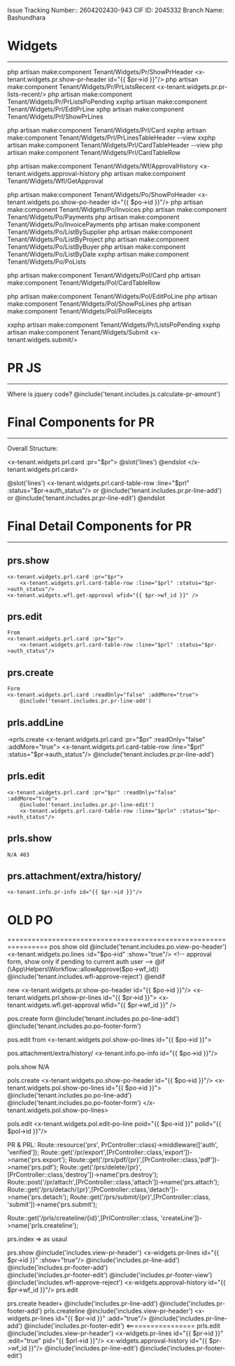 
Issue Tracking Number::	2604202430-943
 CIF ID:	2045332
 Branch Name:	Bashundhara

# Widgets
-------------------------------------
php artisan make:component Tenant/Widgets/Pr/ShowPrHeader	<x-tenant.widgets.pr.show-pr-header id="{{ $pr->id }}"/>
php artisan make:component Tenant/Widgets/Pr/PrListsRecent		<x-tenant.widgets.pr.pr-lists-recent/>
php artisan make:component Tenant/Widgets/Pr/PrListsPoPending
xxphp artisan make:component Tenant/Widgets/Prl/EditPrLine
xphp artisan make:component Tenant/Widgets/Prl/ShowPrLines

php artisan make:component Tenant/Widgets/Prl/Card
xxphp artisan make:component Tenant/Widgets/Prl/PrLinesTableHeader --view
xxphp artisan make:component Tenant/Widgets/Prl/CardTableHeader --view
php artisan make:component Tenant/Widgets/Prl/CardTableRow


php artisan make:component Tenant/Widgets/Wf/ApprovalHistory	<x-tenant.widgets.approval-history
php artisan make:component Tenant/Widgets/Wfl/GetApproval

php artisan make:component Tenant/Widgets/Po/ShowPoHeader	<x-tenant.widgets.po.show-po-header id="{{ $po->id }}"/>
php artisan make:component Tenant/Widgets/Po/Invoices
php artisan make:component Tenant/Widgets/Po/Payments
php artisan make:component Tenant/Widgets/Po/InvoicePayments
php artisan make:component Tenant/Widgets/Po/ListBySupplier
php artisan make:component Tenant/Widgets/Po/ListByProject
php artisan make:component Tenant/Widgets/Po/ListByBuyer
php artisan make:component Tenant/Widgets/Po/ListByDate 
xxphp artisan make:component Tenant/Widgets/Po/PoLists

php artisan make:component Tenant/Widgets/Pol/Card
php artisan make:component Tenant/Widgets/Pol/CardTableRow


php artisan make:component Tenant/Widgets/Pol/EditPoLine
php artisan make:component Tenant/Widgets/Pol/ShowPoLines
php artisan make:component Tenant/Widgets/Pol/PolReceipts


xxphp artisan make:component Tenant/Widgets/Pr/ListsPoPending
xxphp artisan make:component Tenant/Widgets/Submit 	<x-tenant.widgets.submit/>


# PR JS 
--------------------------------------------------------------------
Where is jquery code? @include('tenant.includes.js.calculate-pr-amount')

# Final Components for PR
-------------------------- ------------------------------------------
Overall Structure:

<x-tenant.widgets.prl.card :pr="$pr">
	@slot('lines')
	@endslot
</x-tenant.widgets.prl.card>


@slot('lines')
	<x-tenant.widgets.prl.card-table-row :line="$prl" :status="$pr->auth_status"/>
	or
	@include('tenant.includes.pr.pr-line-add')
	or
	@include('tenant.includes.pr.pr-line-edit')
@endslot

#  Final Detail Components for PR
-------------------------- ------------------------------------------
## prs.show
	<x-tenant.widgets.prl.card :pr="$pr">
		<x-tenant.widgets.prl.card-table-row :line="$prl" :status="$pr->auth_status"/>
	<x-tenant.widgets.wfl.get-approval wfid="{{ $pr->wf_id }}" />

## prs.edit
	From
	<x-tenant.widgets.prl.card :pr="$pr">
		<x-tenant.widgets.prl.card-table-row :line="$prl" :status="$pr->auth_status"/>

## prs.create
	Form
	<x-tenant.widgets.prl.card :readOnly="false" :addMore="true">
		@include('tenant.includes.pr.pr-line-add')
	
## prls.addLine
->prls.create
	<x-tenant.widgets.prl.card :pr="$pr" :readOnly="false" :addMore="true">
		<x-tenant.widgets.prl.card-table-row :line="$prl" :status="$pr->auth_status"/>
		@include('tenant.includes.pr.pr-line-add')

## prls.edit
	<x-tenant.widgets.prl.card :pr="$pr" :readOnly="false" :addMore="true">
		@include('tenant.includes.pr.pr-line-edit')
		<x-tenant.widgets.prl.card-table-row :line="$prln" :status="$pr->auth_status"/>

## prls.show
	N/A 403

## prs.attachment/extra/history/
	<x-tenant.info.pr-info id="{{ $pr->id }}"/>

#  OLD PO 
================================================================
pos.show
old
	@include('tenant.includes.po.view-po-header')
	<x-tenant.widgets.po.lines :id="$po->id" :show="true"/>
	<!-- approval form, show only if pending to current auth user -->
	@if (\App\Helpers\Workflow::allowApprove($po->wf_id))
		@include('tenant.includes.wfl-approve-reject')
	@endif 

new
	<x-tenant.widgets.pr.show-po-header id="{{ $po->id }}"/>
	<x-tenant.widgets.prl.show-pr-lines id="{{ $pr->id }}">
	<x-tenant.widgets.wfl.get-approval wfid="{{ $pr->wf_id }}" />

pos.create
	form
	@include('tenant.includes.po.po-line-add')
	@include('tenant.includes.po.po-footer-form')

pos.edit
	from
	<x-tenant.widgets.pol.show-po-lines id="{{ $po->id }}">

pos.attachment/extra/history/
	<x-tenant.info.po-info id="{{ $po->id }}"/>
	
pols.show
N/A

pols.create
	<x-tenant.widgets.po.show-po-header id="{{ $po->id }}"/>
	<x-tenant.widgets.pol.show-po-lines id="{{ $po->id }}">
		@include('tenant.includes.po.po-line-add')
		@include('tenant.includes.po.po-footer-form')
	</x-tenant.widgets.pol.show-po-lines>

pols.edit
	<x-tenant.widgets.pol.edit-po-line poid="{{ $po->id }}" polid="{{ $pol->id }}"/>


PR & PRL:
 Route::resource('prs', PrController::class)->middleware(['auth', 'verified']);
Route::get('/pr/export',[PrController::class,'export'])->name('prs.export');
Route::get('/prs/pdf/{pr}',[PrController::class,'pdf'])->name('prs.pdf');
Route::get('/prs/delete/{pr}',[PrController::class,'destroy'])->name('prs.destroy');
Route::post('/pr/attach',[PrController::class,'attach'])->name('prs.attach');
Route::get('/prs/detach/{pr}',[PrController::class,'detach'])->name('prs.detach');
Route::get('/prs/submit/{pr}',[PrController::class, 'submit'])->name('prs.submit');

Route::get('/prls/createline/{id}',[PrlController::class, 'createLine'])->name('prls.createline');

prs.index	=> as usaul

prs.show	@include('includes.view-pr-header')
		<x-widgets.pr-lines id="{{ $pr->id }}" :show="true"/>
			@include('includes.pr-line-add')
			@include('includes.pr-footer-add')                        
			@include('includes.pr-footer-edit')
                        @include('includes.pr-footer-view')
		@include('includes.wfl-approve-reject')
		<x-widgets.approval-history id="{{ $pr->wf_id }}"/>
prs.edit

prs.create	header+
		@include('includes.pr-line-add')
                @include('includes.pr-footer-add')
prls.createline
		@include('includes.view-pr-header')
		<x-widgets.pr-lines id="{{ $pr->id }}" :add="true"/>
			 @include('includes.pr-line-add')
                         @include('includes.pr-footer-edit') <=================
prls.edit
		 @include('includes.view-pr-header')
		<x-widgets.pr-lines id="{{ $pr->id }}" :edit="true" pid="{{ $prl->id }}"/>
		<x-widgets.approval-history id="{{ $pr->wf_id }}"/>
			@include('includes.pr-line-edit')
 			@include('includes.pr-footer-edit')
